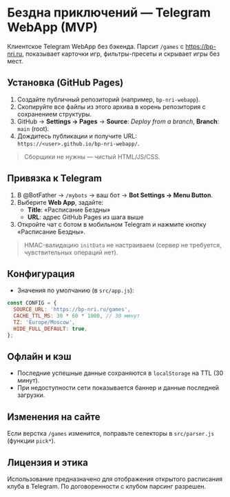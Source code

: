 # Бездна приключений — Telegram WebApp (MVP)

Клиентское Telegram WebApp без бэкенда. Парсит `/games` с https://bp-nri.ru, показывает карточки игр, фильтры-пресеты и скрывает игры без мест.

## Установка (GitHub Pages)
1. Создайте публичный репозиторий (например, `bp-nri-webapp`).
2. Скопируйте все файлы из этого архива в корень репозитория с сохранением структуры.
3. GitHub → **Settings → Pages** → **Source**: *Deploy from a branch*, **Branch**: `main` (root).
4. Дождитесь публикации и получите URL: `https://<user>.github.io/bp-nri-webapp/`.

> Сборщики не нужны — чистый HTML/JS/CSS.

## Привязка к Telegram
1. В @BotFather → `/mybots` → ваш бот → **Bot Settings → Menu Button**.
2. Выберите **Web App**, задайте:
   - **Title**: «Расписание Бездны»
   - **URL**: адрес GitHub Pages из шага выше
3. Откройте чат с ботом в мобильном Telegram и нажмите кнопку «Расписание Бездны».

> HMAC-валидацию `initData` не настраиваем (сервер не требуется, чувствительных операций нет).

## Конфигурация
- Значения по умолчанию (в `src/app.js`):

```js
const CONFIG = {
  SOURCE_URL: 'https://bp-nri.ru/games',
  CACHE_TTL_MS: 30 * 60 * 1000, // 30 минут
  TZ: 'Europe/Moscow',
  HIDE_FULL_DEFAULT: true,
};
```

## Офлайн и кэш
- Последние успешные данные сохраняются в `localStorage` на TTL (30 минут).
- При недоступности сети показывается баннер и данные последней загрузки.

## Изменения на сайте
Если верстка `/games` изменится, поправьте селекторы в `src/parser.js` (функции `pick*`).

## Лицензия и этика
Использование предназначено для отображения открытого расписания клуба в Telegram. По договоренности с клубом парсинг разрешен.
